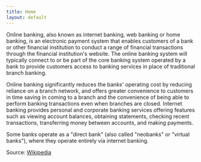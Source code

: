 ```yaml
---
title: Home
layout: default
---
```

Online banking, also known as internet banking, web banking or home banking, is an electronic payment system that enables customers of a bank or other financial institution to conduct a range of financial transactions through the financial institution's website. The online banking system will typically connect to or be part of the core banking system operated by a bank to provide customers access to banking services in place of traditional branch banking.

Online banking significantly reduces the banks' operating cost by reducing reliance on a branch network, and offers greater convenience to customers in time saving in coming to a branch and the convenience of being able to perform banking transactions even when branches are closed. Internet banking provides personal and corporate banking services offering features such as viewing account balances, obtaining statements, checking recent transactions, transferring money between accounts, and making payments.

Some banks operate as a "direct bank" (also called "neobanks" or "virtual banks"), where they operate entirely via internet banking.

Source: [Wikipedia](https://en.wikipedia.org/wiki/Online_banking)
